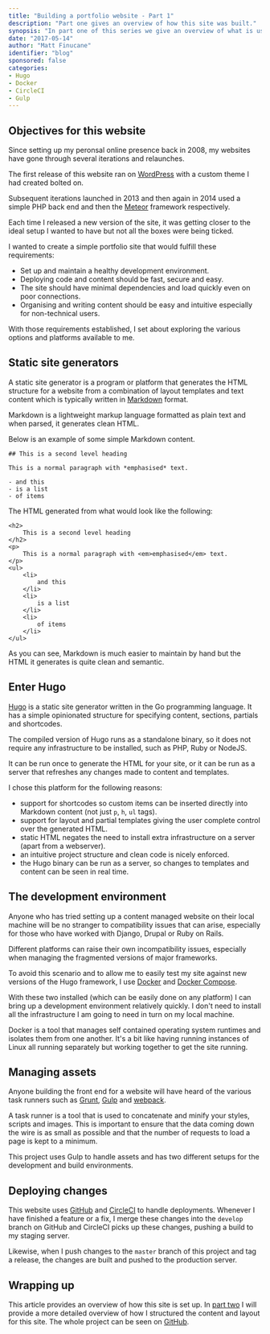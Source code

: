 ```yaml
---
title: "Building a portfolio website - Part 1"
description: "Part one gives an overview of how this site was built."
synopsis: "In part one of this series we give an overview of what is used to build and maintain this site."
date: "2017-05-14"
author: "Matt Finucane"
identifier: "blog"
sponsored: false
categories:
- Hugo
- Docker
- CircleCI
- Gulp
---
```


## Objectives for this website
Since setting up my peronsal online presence back in 2008, my websites have gone through several iterations and relaunches.

The first release of this website ran on [WordPress](https://wordpress.org) with a custom theme I had created bolted on. 

Subsequent iterations launched in 2013 and then again in 2014 used a simple PHP back end and then the [Meteor](https://www.meteor.com) framework respectively.

Each time I released a new version of the site, it was getting closer to the ideal setup I wanted to have but not all the boxes were being ticked.

I wanted to create a simple portfolio site that would fulfill these requirements:

- Set up and maintain a healthy development environment.
- Deploying code and content should be fast, secure and easy.
- The site should have minimal dependencies and load quickly even on poor connections.
- Organising and writing content should be easy and intuitive especially for non-technical users.

With those requirements established, I set about exploring the various options and platforms available to me.

## Static site generators
A static site generator is a program or platform that generates the HTML structure for a website from a combination of layout templates and text content which is typically written in [Markdown](https://daringfireball.net/projects/markdown/syntax) format.

Markdown is a lightweight markup language formatted as plain text and when parsed, it generates clean HTML. 

Below is an example of some simple Markdown content.

```
## This is a second level heading

This is a normal paragraph with *emphasised* text.

- and this
- is a list
- of items
```

The HTML generated from what would look like the following:

```
<h2>
	This is a second level heading
</h2>
<p>
	This is a normal paragraph with <em>emphasised</em> text.
</p>
<ul>
	<li>
		and this
	</li>
	<li>
		is a list
	</li>
	<li>
		of items
	</li>
</ul>
```

As you can see, Markdown is much easier to maintain by hand but the HTML it generates is quite clean and semantic.

## Enter Hugo
[Hugo](https://gohugo.io) is a static site generator written in the Go programming language. It has a simple opinionated structure for specifying content, sections, partials and shortcodes.

The compiled version of Hugo runs as a standalone binary, so it does not require any infrastructure to be installed, such as PHP, Ruby or NodeJS. 

It can be run once to generate the HTML for your site, or it can be run as a server that refreshes any changes made to content and templates. 

I chose this platform for the following reasons:

- support for shortcodes so custom items can be inserted directly into Markdown content (not just `p`, `h`, `ul` tags).
- support for layout and partial templates giving the user complete control over the generated HTML.
- static HTML negates the need to install extra infrastructure on a server (apart from a webserver).
- an intuitive project structure and clean code is nicely enforced.
- the Hugo binary can be run as a server, so changes to templates and content can be seen in real time.

## The development environment
Anyone who has tried setting up a content managed website on their local machine will be no stranger to compatibility issues that can arise, especially for those who have worked with Django, Drupal or Ruby on Rails. 

Different platforms can raise their own incompatibility issues, especially when managing the fragmented versions of major frameworks. 

To avoid this scenario and to allow me to easily test my site against new versions of the Hugo framework, I use [Docker](https://www.docker.com/) and [Docker Compose](https://docs.docker.com/compose/).

With these two installed (which can be easily done on any platform) I can bring up a development environment relatively quickly. I don't need to install all the infrastructure I am going to need in turn on my local machine.

Docker is a tool that manages self contained operating system runtimes and isolates them from one another. It's a bit like having running instances of Linux all running separately but working together to get the site running.

## Managing assets
Anyone building the front end for a website will have heard of the various task runners such as [Grunt](https://gruntjs.com/), [Gulp](http://gulpjs.com/) and [webpack](https://webpack.github.io/).

A task runner is a tool that is used to concatenate and minify your styles, scripts and images. This is important to ensure that the data coming down the wire is as small as possible and that the number of requests to load a page is kept to a minimum.

This project uses Gulp to handle assets and has two different setups for the development and build environments.

## Deploying changes
This website uses [GitHub](https://github.com) and [CircleCI](https://circleci.com/) to handle deployments. Whenever I have finished a feature or a fix, I merge these changes into the `develop` branch on GitHub and CircleCI picks up these changes, pushing a build to my staging server.

Likewise, when I push changes to the `master` branch of this project and tag a release, the changes are built and pushed to the production server.

## Wrapping up
This article provides an overview of how this site is set up. In [part two](/blog/hugo-setup) I will provide a more detailed overview of how I structured the content and layout for this site. The whole project can be seen on [GitHub](https://github.com/matfin/mattfinucane.com).



